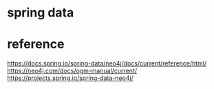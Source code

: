# spring data

# reference
https://docs.spring.io/spring-data/neo4j/docs/current/reference/html/
https://neo4j.com/docs/ogm-manual/current/
https://projects.spring.io/spring-data-neo4j/

